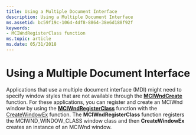 ```yaml
---
title: Using a Multiple Document Interface
description: Using a Multiple Document Interface
ms.assetid: bc59f19c-1064-4df8-8864-38e6d188f92f
keywords:
- MCIWndRegisterClass function
ms.topic: article
ms.date: 05/31/2018
---
```


# Using a Multiple Document Interface

Applications that use a multiple document interface (MDI) might need to specify window styles that are not available through the [**MCIWndCreate**](/windows/desktop/api/Vfw/nf-vfw-mciwndcreatea) function. For these applications, you can register and create an MCIWnd window by using the [**MCIWndRegisterClass**](/windows/desktop/api/Vfw/nf-vfw-mciwndregisterclass) function with the [CreateWindowEx](https://msdn.microsoft.com/library/ms632680.aspx) function. The **MCIWndRegisterClass** function registers the MCIWND\_WINDOW\_CLASS window class and then **CreateWindowEx** creates an instance of an MCIWnd window.

 

 




